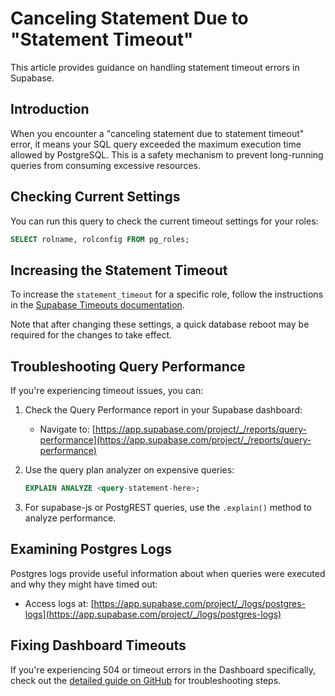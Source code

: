 # Canceling Statement Due to "Statement Timeout"

This article provides guidance on handling statement timeout errors in Supabase.

## Introduction

When you encounter a "canceling statement due to statement timeout" error, it means your SQL query exceeded the maximum execution time allowed by PostgreSQL. This is a safety mechanism to prevent long-running queries from consuming excessive resources.

## Checking Current Settings

You can run this query to check the current timeout settings for your roles:

```sql
SELECT rolname, rolconfig FROM pg_roles;
```

## Increasing the Statement Timeout

To increase the `statement_timeout` for a specific role, follow the instructions in the [Supabase Timeouts documentation](https://supabase.com/docs/guides/database/timeouts#changing-the-default-timeout). 

Note that after changing these settings, a quick database reboot may be required for the changes to take effect.

## Troubleshooting Query Performance

If you're experiencing timeout issues, you can:

1. Check the Query Performance report in your Supabase dashboard:
   - Navigate to: [https://app.supabase.com/project/_/reports/query-performance](https://app.supabase.com/project/_/reports/query-performance)

2. Use the query plan analyzer on expensive queries:
   ```sql
   EXPLAIN ANALYZE <query-statement-here>;
   ```

3. For supabase-js or PostgREST queries, use the `.explain()` method to analyze performance.

## Examining Postgres Logs

Postgres logs provide useful information about when queries were executed and why they might have timed out:
- Access logs at: [https://app.supabase.com/project/_/logs/postgres-logs](https://app.supabase.com/project/_/logs/postgres-logs)

## Fixing Dashboard Timeouts

If you're experiencing 504 or timeout errors in the Dashboard specifically, check out the [detailed guide on GitHub](https://github.com/orgs/supabase/discussions/21133#discussioncomment-9573776) for troubleshooting steps.
